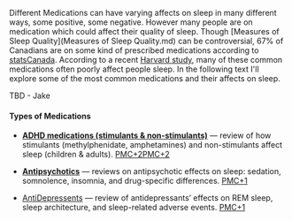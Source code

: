 Different Medications can have varying affects on sleep in many different ways, some positive, some negative.  However many people are on medication which could affect their quality of sleep.  Though [Measures of Sleep Quality](Measures of Sleep Quality.md) can be controversial,  67% of Canadians are on some kind of prescribed medications according to [statsCanada](https://www150.statcan.gc.ca/n1/pub/75-006-x/2022001/article/00011-eng.htm#:~:text=Overview%20of%20the%20study,Related%20information).   According to a recent [Harvard study,](https://www.health.harvard.edu/diseases-and-conditions/are-your-medications-keeping-you-up-at-night) many of these common medications often poorly affect people sleep.  In the following text I'll  explore some of the most common medications and their affects on sleep.

TBD - Jake

#### Types of Medications

- **[ADHD medications (stimulants & non-stimulants)](Medications/ADHD-Medications)** — review of how stimulants (methylphenidate, amphetamines) and non-stimulants affect sleep (children & adults). [PMC+2PMC+2](https://pmc.ncbi.nlm.nih.gov/articles/PMC3441938)
    
- **[Antipsychotics](Medications/Antipsychotics)** — reviews on antipsychotic effects on sleep: sedation, somnolence, insomnia, and drug-specific differences. [PMC+1](https://pmc.ncbi.nlm.nih.gov/articles/PMC10333591/?utm_source=chatgpt.com)
    
- [AntiDepressents](Medications/AntiDepressents) — review of antidepressants’ effects on REM sleep, sleep architecture, and sleep-related adverse events. [PMC+1](https://pmc.ncbi.nlm.nih.gov/articles/PMC5548844/?utm_source=chatgpt.com)
